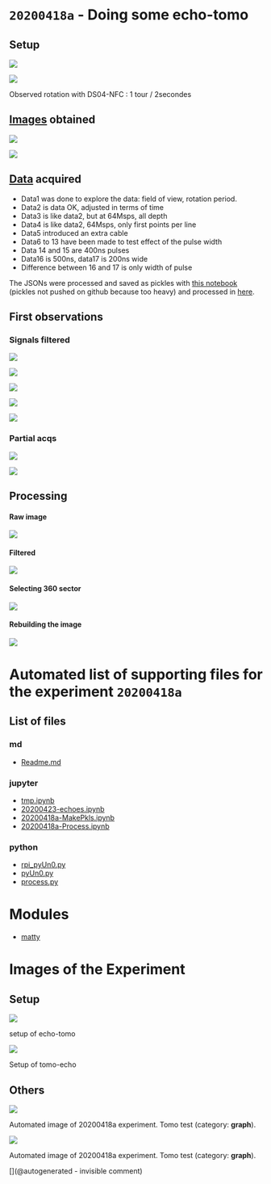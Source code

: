 # `20200418a` - Doing some echo-tomo

## Setup

![](/matty/20200418a/setup/P_20200418_122934_p.jpg)

![](/matty/20200418a/setup/P_20200418_143357_p.jpg)

Observed rotation with DS04-NFC : 1 tour / 2secondes

## [Images](/matty/20200418a/images/) obtained

![](/matty/20200418a/images/Polar_20200418a2_bdwth_1.2.jpg)

![](/matty/20200418a/images/Polar_20200418a17_bdwth_1.2.jpg)

## [Data](/matty/20200418a/data/) acquired

* Data1 was done to explore the data: field of view, rotation period.
* Data2 is data OK, adjusted in terms of time
* Data3 is like data2, but at 64Msps, all depth
* Data4 is like data2, 64Msps, only first points per line 
* Data5 introduced an extra cable
* Data6 to 13 have been made to test effect of the pulse width
* Data 14 and 15 are 400ns pulses
* Data16 is 500ns, data17 is 200ns wide
* Difference between 16 and 17 is only width of pulse

The JSONs were processed and saved as pickles with [this notebook](/matty/20200418a/20200418a-MakePkls.ipynb) (pickles not pushed on github because too heavy) and processed in [here](/matty/20200418a/20200418a-Process.ipynb).

## First observations

### Signals filtered 

![](/matty/20200418a/images/20200418a2_bdwth_1.2.jpg)

![](/matty/20200418a/images/20200418a14_bdwth_1.2.jpg)

![](/matty/20200418a/images/20200418a15_bdwth_1.2.jpg)

![](/matty/20200418a/images/20200418a16_bdwth_1.2.jpg)

![](/matty/20200418a/images/20200418a17_bdwth_1.2.jpg)


### Partial acqs

![](/matty/20200418a/images/20200418a4_bdwth_1.2.jpg)

![](/matty/20200418a/images/20200418a3_bdwth_1.2.jpg)

## Processing

#### Raw image 

![](/matty/20200418a/images/2DArray_20200418a-16.jpg)

#### Filtered

![](/matty/20200418a/images/Hilbert_20200418a16_bdwth_1.2.jpg)

#### Selecting 360 sector 

![](/matty/20200418a/images/Hilbert_trimmed_20200418a16_bdwth_1.2.jpg)

#### Rebuilding the image

![](/matty/20200418a/images/Polar_20200418a16_bdwth_1.2.jpg)




# Automated list of supporting files for the __experiment `20200418a`__

## List of files

### md

* [Readme.md](/matty/20200418a/Readme.md)


### jupyter

* [tmp.ipynb](/tmp.ipynb)
* [20200423-echoes.ipynb](/matty/20200418a/20200423-echoes.ipynb)
* [20200418a-MakePkls.ipynb](/matty/20200418a/20200418a-MakePkls.ipynb)
* [20200418a-Process.ipynb](/matty/20200418a/20200418a-Process.ipynb)


### python

* [rpi_pyUn0.py](/matty/20200418a/rpi_pyUn0.py)
* [pyUn0.py](/matty/20200418a/pyUn0.py)
* [process.py](/matty/20200418a/process.py)





# Modules

* [matty](/matty/)




# Images of the Experiment

## Setup

![](/matty/20200418a/setup/P_20200418_143357_p.jpg)

setup of echo-tomo

![](/matty/20200418a/setup/P_20200418_122934_p.jpg)

Setup of tomo-echo

## Others

![](/matty/20200418a/images/20200418a-1.jpg)

Automated image of 20200418a experiment. Tomo test (category: __graph__).

![](/matty/20200418a/images/20200418a-2.jpg)

Automated image of 20200418a experiment. Tomo test (category: __graph__).










[](@autogenerated - invisible comment)